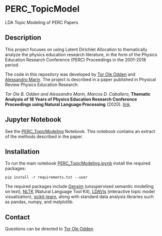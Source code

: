 # PERC_TopicModel
LDA Topic Modeling of PERC Papers


## Description
This project focuses on using Latent Dirichlet Allocation to thematically analyze the physics education research literature, in the form of the Physics Education Research Conference (PERC) Proceedings in the 2001-2018 period. 

The code in this repository was developed by [Tor Ole Odden](https://www.mn.uio.no/fysikk/english/people/aca/Tor%20Ole%20Odden/) and [Alessandro Marin](https://www.mn.uio.no/fysikk/english/people/adm/almarin/index.html). The project is described in a paper published in Physical Review Physics Education Research: 

*Tor Ole B. Odden and Alessandro Marin, Marcos D. Caballero*, **Thematic Analysis of 18 Years of Physics Education Research Conference Proceedings using Natural Language Processing** (2020). [link](https://journals.aps.org/prper/abstract/10.1103/PhysRevPhysEducRes.16.010142).



## Jupyter Notebook
See the [PERC_TopicModeling](https://github.com/uio-ccse/PERC_TopicModel/blob/master/PERC_TopicModeling.ipynb) Notebook. This notebook contains an extract of the methods described in the paper. 


## Installation
To run the main notebook [PERC_TopicModeling.ipynb](https://github.com/uio-ccse/PERC_TopicModel/blob/master/PERC_TopicModeling.ipynb) install the required packages:

`pip install -r requirements.txt --user`

The required packages include [Gensim](https://radimrehurek.com/gensim/) (unsupervised semantic modelling on text), [NLTK](http://www.nltk.org/) (Natural Language Tool Kit), [LDAVis](https://github.com/bmabey/pyLDAvis) (interactive topic model visualization), [scikit-learn](https://scikit-learn.org/stable/), along with standard data analysis libraries such as pandas, numpy, and matplotlib.


## Contact
Questions can be directed to [Tor Ole Odden](https://www.mn.uio.no/fysikk/english/people/aca/Tor%20Ole%20Odden/)
